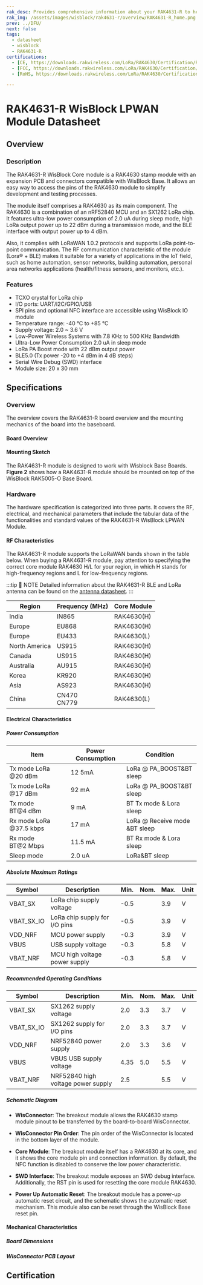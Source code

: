 ```yaml
---
rak_desc: Provides comprehensive information about your RAK4631-R to help you use it. This information includes technical specifications, characteristics, and requirements, and it also discusses the device components.
rak_img: /assets/images/wisblock/rak4631-r/overview/RAK4631-R_home.png
prev: ../DFU/
next: false
tags:
  - datasheet
  - wisblock
  - RAK4631-R
certifications:
  - [CE, https://downloads.rakwireless.com/LoRa/RAK4630/Certification/RAK4630RAK4631_CE_Cert.zip]
  - [FCC, https://downloads.rakwireless.com/LoRa/RAK4630/Certification/RAK4630RAK4631_FCC_Cert.zip] 
  - [RoHS, https://downloads.rakwireless.com/LoRa/RAK4630/Certification/RAK4630RAK4631rohs%20report.pdf] 

---
```


# RAK4631-R WisBlock LPWAN Module Datasheet

<!--
<rk-img
  src="/assets/images/wisblock/rak4631/datasheet/overview.jpg"
  width="30%"
  caption="RAK4631 WisBlock LPWAN Module"
/>
-->
## Overview

### Description

The RAK4631-R WisBlock Core module is a RAK4630 stamp module with an expansion PCB and connectors compatible with WisBlock Base. It allows an easy way to access the pins of the RAK4630 module to simplify development and testing processes.

The module itself comprises a RAK4630 as its main component. The RAK4630 is a combination of an nRF52840 MCU and an SX1262 LoRa chip. It features ultra-low power consumption of 2.0&nbsp;uA during sleep mode, high LoRa output power up to 22&nbsp;dBm during a transmission mode, and the BLE interface with output power up to 4&nbsp;dBm.

Also, it complies with LoRaWAN 1.0.2 protocols and supports LoRa point-to-point communication. The RF communication characteristic of the module (Lora® + BLE) makes it suitable for a variety of applications in the IoT field, such as home automation, sensor networks, building automation, personal area networks applications (health/fitness sensors, and monitors, etc.).


### Features

- TCXO crystal for LoRa chip
- I/O ports: UART/I2C/GPIO/USB
- SPI pins and optional NFC interface are accessible using WisBlock IO module
- Temperature range: -40&nbsp;°C to +85&nbsp;°C
- Supply voltage: 2.0 ~ 3.6&nbsp;V
- Low-Power Wireless Systems with 7.8&nbsp;KHz to 500&nbsp;KHz Bandwidth
- Ultra-Low Power Consumption 2.0&nbsp;uA in sleep mode
- LoRa PA Boost mode with 22&nbsp;dBm output power
- BLE5.0 (Tx power -20 to +4&nbsp;dBm in 4&nbsp;dB steps)
- Serial Wire Debug (SWD) interface
- Module size: 20 x 30&nbsp;mm

## Specifications

### Overview

The overview covers the RAK4631-R board overview and the mounting mechanics of the board into the baseboard.

#### Board Overview

<rk-img
  src="/assets/images/wisblock/rak4631/datasheet/rak4631overview.png"
  width="80%"
  caption="RAK4631-R Overview"
/>

<!---
Add these two images when the illustrations are correct already. 

<rk-img
  src="/assets/images/wisblock/rak4631/datasheet/topview.png"
  width="80%"
  caption="RAK4631 Top View"
/>

<rk-img
  src="/assets/images/wisblock/rak4631/datasheet/bottomview.png"
  width="80%"
  caption="RAK4631 Bottom View"
/>
--->

#### Mounting Sketch

The RAK4631-R module is designed to work with Wisblock Base Boards. **Figure 2** shows how a RAK4631-R module should be mounted on top of the WisBlock RAK5005-O Base Board.

<rk-img
  src="/assets/images/wisblock/rak4631/datasheet/mounting-sketch.png"
  width="50%"
  caption="RAK4631-R Mounting Sketch"
/>

### Hardware

The hardware specification is categorized into three parts. It covers the RF, electrical, and mechanical parameters that include the tabular data of the functionalities and standard values of the RAK4631-R WisBlock LPWAN Module.

<!---
Add this image when the top and bottom view illustrations are correct already.

#### Interfaces

<rk-img
  src="/assets/images/wisblock/rak4631/datasheet/rak4631_overview.png"
  width="80%"
  caption="RAK4631 Interfaces"
/>
--->

#### RF Characteristics

The RAK4631-R module supports the LoRaWAN bands shown in the table below. When buying a RAK4631-R module, pay attention to specifying the correct core module RAK4630 H/L for your region, in which H stands for high-frequency regions and L for low-frequency regions.  

:::tip 📝 NOTE
Detailed information about the RAK4631-R BLE and LoRa antenna can be found on the [antenna datasheet](https://downloads.rakwireless.com/LoRa/WisBlock/Accessories/). 
:::

| Region        | Frequency (MHz)  | Core Module |
| ------------- | ---------------- | ----------- |
| India         | IN865            | RAK4630(H)  |
| Europe        | EU868            | RAK4630(H)  |
| Europe        | EU433            | RAK4630(L)  |
| North America | US915            | RAK4630(H)  |
| Canada        | US915            | RAK4630(H)  |
| Australia     | AU915            | RAK4630(H)  |
| Korea         | KR920            | RAK4630(H)  |
| Asia          | AS923            | RAK4630(H)  |
| China         | CN470 <br> CN779 | RAK4630(L)  |

#### Electrical Characteristics

##### Power Consumption

| **Item**                     | **Power Consumption** | **Condition**                 |
| ---------------------------- | --------------------- | ----------------------------- |
| Tx mode LoRa @20&nbsp;dBm    | 12&nbsp;5mA           | LoRa @ PA_BOOST&BT sleep      |
| Tx mode LoRa @17&nbsp;dBm    | 92&nbsp;mA            | LoRa @ PA_BOOST&BT sleep      |
| Tx mode BT@4&nbsp;dBm        | 9&nbsp;mA             | BT Tx mode & Lora sleep       |
| Rx mode LoRa @37.5&nbsp;kbps | 17&nbsp;mA            | LoRa @ Receive mode &BT sleep |
| Rx mode BT@2&nbsp;Mbps       | 11.5&nbsp;mA          | BT Rx mode & Lora sleep       |
| Sleep mode                   | 2.0&nbsp;uA           | LoRa&BT sleep                 |


##### Absolute Maximum Ratings

| **Symbol** | **Description**               | **Min.** | **Nom.** | **Max.** | **Unit** |
| ---------- | ----------------------------- | -------- | -------- | -------- | -------- |
| VBAT_SX    | LoRa chip supply voltage      | -0.5     |          | 3.9      | V        |
| VBAT_SX_IO | LoRa chip supply for I/O pins | -0.5     |          | 3.9      | V        |
| VDD_NRF    | MCU power supply              | -0.3     |          | 3.9      | V        |
| VBUS       | USB supply voltage            | -0.3     |          | 5.8      | V        |
| VBAT_NRF   | MCU high voltage power supply | -0.3     |          | 5.8      | V        |


##### Recommended Operating Conditions

| **Symbol** | **Description**                    | **Min.** | **Nom.** | **Max.** | **Unit** |
| ---------- | ---------------------------------- | -------- | -------- | -------- | -------- |
| VBAT_SX    | SX1262 supply voltage              | 2.0      | 3.3      | 3.7      | V        |
| VBAT_SX_IO | SX1262 supply for I/O pins         | 2.0      | 3.3      | 3.7      | V        |
| VDD_NRF    | NRF52840 power supply              | 2.0      | 3.3      | 3.6      | V        |
| VBUS       | VBUS USB supply voltage            | 4.35     | 5.0      | 5.5      | V        |
| VBAT_NRF   | NRF52840 high voltage power supply | 2.5      |          | 5.5      | V        |

##### Schematic Diagram

<rk-img
  src="/assets/images/wisblock/rak4631/datasheet/schematic.png"
  width="100%"
  caption="RAK4631-R Schematic Diagram"
/>

- **WisConnector**: The breakout module allows the RAK4630 stamp module pinout to be transferred by the board-to-board WisConnector.

- **WisConnector Pin Order**: The pin order of the WisConnector is located in the bottom layer of the module.

- **Core Module**: The breakout module itself has a RAK4630 at its core, and it shows the core module pin and connection information. By default, the NFC function is disabled to conserve the low power characteristic.

- **SWD Interface**: The breakout module exposes an SWD debug interface. Additionally, the RST pin is used for resetting the core module RAK4630.

- **Power Up Automatic Reset**: The breakout module has a power-up automatic reset circuit, and the schematic shows the automatic reset mechanism. This module also can be reset through the WisBlock Base reset pin.


#### Mechanical Characteristics

##### Board Dimensions

<rk-img
  src="/assets/images/wisblock/rak4631/datasheet/board-dimensions.jpg"
  width="35%"
  caption="Mechanical Dimensions"
/>

##### WisConnector PCB Layout

<rk-img
  src="/assets/images/wisblock/rak4631/datasheet/FxxS1003K6M.png"
  width="100%"
  caption="WisConnector PCB footprint and recommendations"
/>

<!--

#### Schematic Diagram

The following section will describe the breakout module schematic. It includes WisConnector, core module, SWD interface, and power-up automatic reset.

##### WisConnector 

The breakout module allows the RAK4630 stamp module’s pinout to be transferred by the board-to-board WisConnector, and Figure 5 shows the definition of this connector.

<rk-img
  src="/assets/images/wisblock/rak4631/datasheet/wisconnector-pin.jpg"
  width="50%"
  caption="WisConnector pin defintion"
/>


| **Pin No.** | **Name** |
| ----------- | -------- |
| 1           | VBAT_1   |
| 2           | VBAT     |
| 3           | GND1     |
| 4           | GND2     |
| 5           | 3V3_1    |
| 6           | 3V3_2    |
| 7           | USB+     |
| 8           | USB-     |
| 9           | VBUS     |
| 10          | SW1      |
| 11          | TXD0     |
| 12          | RXD0     |
| 13          | RESET    |
| 14          | LED1     |
| 15          | LED2     |
| 16          | LED3     |
| 17          | VDD_1    |
| 18          | VDD_2    |
| 19          | I2C1_SDA |
| 20          | I2C1_SCL |
| 21          | AIN0     |
| 22          | AIN1     |
| 23          | BOOT0    |
| 24          | NC       |
| 25          | SPI_CS   |
| 26          | SPI_CLK  |
| 27          | SPI_MISO |
| 28          | SPI_MOSI |
| 29          | IO1      |
| 30          | IO2      |
| 31          | IO3      |
| 32          | IO4      |
| 33          | TXD1     |
| 34          | RXD1     |
| 35          | I2C2_SDA |
| 36          | I2C2_SCL |
| 37          | IO5      |
| 38          | IO6      |
| 39          | GND3     |
| 40          | GND4     |
| F1          | GND5     |
| F2          | GND6     |
| F3          | GND7     |
| F4          | GND8     |


##### WisConnector Pin Order

Figure 6 shows the pin order of the WisConnector, which is located in the bottom layer of the module.

<rk-img
  src="/assets/images/wisblock/rak4631/datasheet/wisconnector-pin-order.png"
  width="25%"
  caption="WisConnector pin order"
/>

##### Core Module
The breakout module itself has a RAK4630 at its core. Figure 7 shows the core module pin and connection information. By default, the NFC function is disabled to conserve the low power characteristic.

<rk-img
  src="/assets/images/wisblock/rak4631/datasheet/core-module-pin.jpg"
  width="75%"
  caption="Core module pin definition"
/>

| **Pin No.** | **Name**        |
| ----------- | --------------- |
| 1           | VBUS            |
| 2           | USB-            |
| 3           | USB+            |
| 4           | P0.13/I2C_SDA   |
| 5           | P0.14/I2C_SCL   |
| 6           | P0.15/UART2_RX  |
| 7           | P0.16/UART2_TX  |
| 8           | P0.17/UART2_DE  |
| 9           | P0.19/UART1_RX  |
| 10          | P0.20/UART1_TX  |
| 11          | P0.21/UART1_DE  |
| 12          | P0.10/NFC2      |
| 13          | P0.09/NFC1      |
| 14          | GND             |
| 15          | RF_BT           |
| 16          | GND             |
| 17          | NRF_RESET       |
| 18          | SWDCLK          |
| 19          | SWDIO           |
| 20          | VBAT_SX         |
| 21          | VBAT_IO_SX      |
| 22          | GND             |
| 23          | P0.24/I2C_SDA_2 |
| 24          | P0.25/I2C_SCL_2 |
| 25          | P1.01/SW1       |
| 26          | P1.02/SW2       |
| 27          | P1.03/LED1      |
| 28          | P1.04/LED2      |
| 29          | P0.03/QSPI_CLK  |
| 30          | P0.02/QSPI_DIO3 |
| 31          | P0.28/QSPI_DIO2 |
| 32          | P0.29/QSPI_DIO1 |
| 33          | P0.30/QSPI_DIO0 |
| 34          | P0.26/QSPI_CS   |
| 35          | GND             |
| 36          | GND             |
| 37          | RF_LoRa         |
| 38          | GND             |
| 39          | P0.31/AIN7      |
| 40          | P0.05/AIN3      |
| 41          | P0.04/AIN2      |
| 42          | GND             |
| 43          | VDD_NRF         |
| 44          | VBAT_NRF        |


##### SWD Interface

The breakout module exposes an SWD debug interface, and Figure 8 shows the connection information. Additionally, the RST pin is used for resetting the core module RAK4630.

<rk-img
  src="/assets/images/wisblock/rak4631/datasheet/swd-interface.jpg"
  width="35%"
  caption="SWD interface"
/>

##### Power up automatic reset

The breakout module has a power-up automatic reset circuit, and Figure 9 shows the automatic reset mechanism. This module also can be reset through the RAK5005-O reset pin.

<rk-img
  src="/assets/images/wisblock/rak4631/datasheet/power-automatic-reset.jpg"
  width="15%"
  caption="Power up automatic reset"
/>


 ##### Flash

The RAK4630 module comprises a flash memory controlled by the SPI interface. The memory size is 8 MB
<rk-img
  src="/assets/images/wisblock/rak4631/datasheet/flash.jpg"
  width="50%"
  caption="Flash Memory"
/> -->

## Certification

<rk-certifications :params="$page.frontmatter.certifications" />

